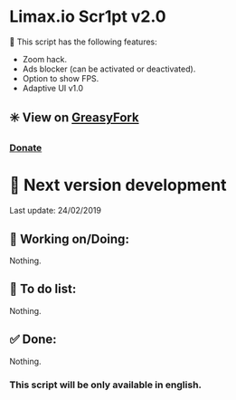 # Limax.io Scr1pt v2.0

🔰 This script has the following features:
* Zoom hack.
* Ads blocker (can be activated or deactivated).
* Option to show FPS.
* Adaptive UI v1.0

## ✳️  View on [GreasyFork](https://greasyfork.org/es/scripts/36071-superhex-io-scr1pt)

### [Donate](https://www.paypal.me/TBM13)

# 🔰 Next version development
Last update: 24/02/2019

## 🔧 Working on/Doing:
Nothing.

## 📝 To do list:
Nothing.

## ✅ Done:
Nothing.

### This script will be only available in english.
